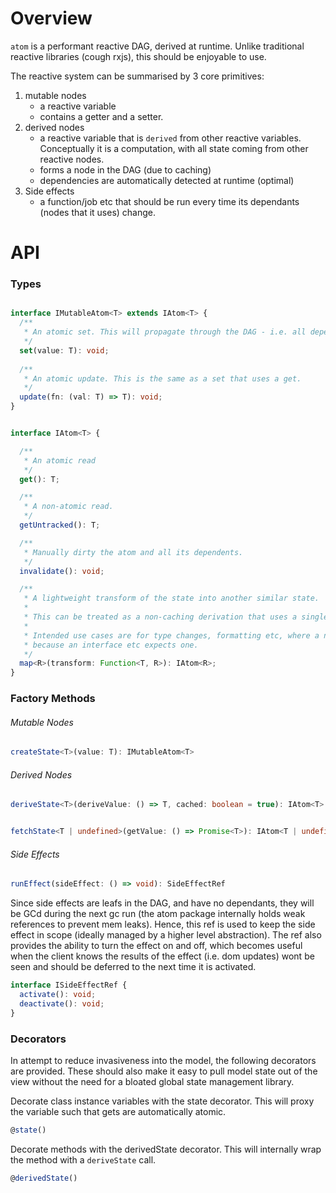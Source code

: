 # Overview

`atom` is a performant reactive DAG, derived at runtime. Unlike traditional reactive libraries (cough rxjs), this should be enjoyable to use. 

The reactive system can be summarised by 3 core primitives:
1. mutable nodes
   - a reactive variable
   - contains a getter and a setter. 
2. derived nodes
    - a reactive variable that is `derived` from other reactive variables. Conceptually it is a computation, with all state coming from other reactive nodes. 
    - forms a node in the DAG (due to caching)
    - dependencies are automatically detected at runtime (optimal)
3. Side effects
    - a function/job etc that should be run every time its dependants (nodes that it uses) change.


# API

### Types

```ts

interface IMutableAtom<T> extends IAtom<T> {
  /**
   * An atomic set. This will propagate through the DAG - i.e. all dependants will be auto-dirtied.
   */
  set(value: T): void;
  
  /**
   * An atomic update. This is the same as a set that uses a get. 
   */
  update(fn: (val: T) => T): void;
}


interface IAtom<T> {

  /**
   * An atomic read
   */
  get(): T;

  /**
   * A non-atomic read.
   */
  getUntracked(): T;

  /**
   * Manually dirty the atom and all its dependents.
   */
  invalidate(): void;

  /**
   * A lightweight transform of the state into another similar state.
   *
   * This can be treated as a non-caching derivation that uses a single atomic variable.
   *
   * Intended use cases are for type changes, formatting etc, where a new DAG node is pure overhead, but you want an atom
   * because an interface etc expects one.
   */
  map<R>(transform: Function<T, R>): IAtom<R>;
}

```

### Factory Methods


###### Mutable Nodes

```ts
createState<T>(value: T): IMutableAtom<T>

````


###### Derived Nodes

``` ts
deriveState<T>(deriveValue: () => T, cached: boolean = true): IAtom<T>
```


```ts

fetchState<T | undefined>(getValue: () => Promise<T>): IAtom<T | undefined>

````
###### Side Effects

```ts
runEffect(sideEffect: () => void): SideEffectRef
```

Since side effects are leafs in the DAG, and have no dependants, they will be GCd during the next gc run (the atom package internally holds weak references to prevent mem leaks). Hence, this ref is used to keep the side effect in scope (ideally managed by a higher level abstraction). The ref also provides the ability to turn the effect on and off, which becomes useful when the client knows the results of the effect (i.e. dom updates) wont be seen and should be deferred to the next time it is activated.
```ts
interface ISideEffectRef {
  activate(): void;
  deactivate(): void;
}
```

### Decorators

In attempt to reduce invasiveness into the model, the following decorators are provided. These should also make it easy to pull model state out of the view without the need for a bloated global state management library.

Decorate class instance variables with the state decorator. This will proxy the variable such that gets are automatically atomic. 
```ts
@state()
```

Decorate methods with the derivedState decorator. This will internally wrap the method with a `deriveState` call.
```ts
@derivedState()
```
